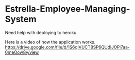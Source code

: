 # Estrella-Employee-Managing-System

Need help with deploying to heroku.

Here is a video of how the application works. 
https://drive.google.com/file/d/1S6qlVUCT8SP6QUdlJOPl7aa-0meOow8y/view
